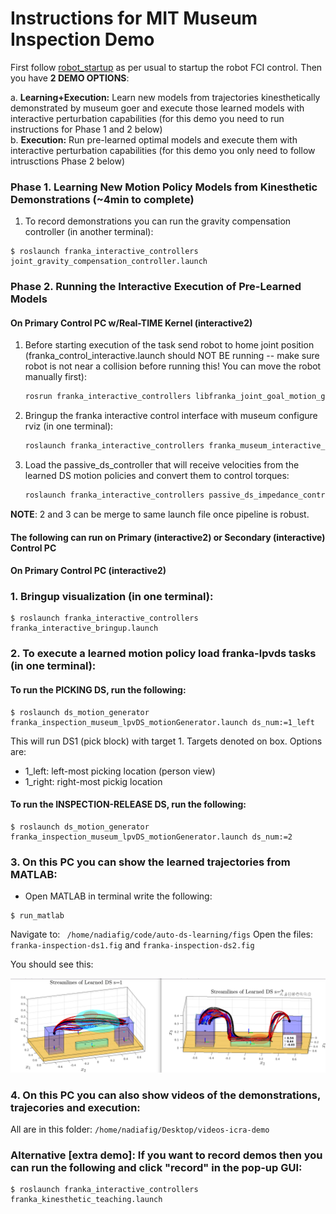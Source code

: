 # Instructions for MIT Museum Inspection Demo

First follow [robot_startup](https://github.com/nbfigueroa/franka_interactive_controllers/blob/main/doc/instructions/robot_startup.md) as per usual to startup the robot FCI control. Then you have **2 DEMO OPTIONS**:

 a. **Learning+Execution:** Learn new models from trajectories kinesthetically demonstrated by museum goer and execute those learned models with interactive perturbation capabilities (for this demo you need to run instructions for Phase 1 and 2 below)  
 b. **Execution:** Run pre-learned optimal models and execute them with interactive perturbation capabilities (for this demo you only need to follow intrusctions Phase 2 below)

### Phase 1. Learning New Motion Policy Models from Kinesthetic Demonstrations (~4min to complete)

1. To record demonstrations you can run the gravity compensation controller (in another terminal):
```
$ roslaunch franka_interactive_controllers joint_gravity_compensation_controller.launch
```

### Phase 2. Running the Interactive Execution of Pre-Learned Models

#### On Primary Control PC w/Real-TIME Kernel (interactive2)
1. Before starting execution of the task send robot to home joint position (franka_control_interactive.launch should NOT BE running -- make sure robot is not near a collision before running this! You can move the robot manually first):
   ```bash
   rosrun franka_interactive_controllers libfranka_joint_goal_motion_generator_mit 1
   ```
2. Bringup the franka interactive control interface with museum configure rviz (in one terminal):
   ```bash
   roslaunch franka_interactive_controllers franka_museum_interactive_bringup.launch
   ```

3. Load the passive_ds_controller that will receive velocities from the learned DS motion policies and convert them to control torques:
   ```bash
   roslaunch franka_interactive_controllers passive_ds_impedance_controller.launch
   ```
 **NOTE**: 2 and 3 can be merge to same launch file once pipeline is robust.


#### The following can run on Primary (interactive2) or Secondary (interactive) Control PC 

#### On Primary Control PC (interactive2)

### 1. Bringup visualization (in one terminal):
```
$ roslaunch franka_interactive_controllers franka_interactive_bringup.launch
```

### 2. To execute a learned motion policy load franka-lpvds tasks (in one terminal):

#### To run the PICKING DS, run the following:
```
$ roslaunch ds_motion_generator franka_inspection_museum_lpvDS_motionGenerator.launch ds_num:=1_left
```
This will run DS1 (pick block) with target 1. Targets denoted on box. Options are:
- 1_left:  left-most picking location (person view)
- 1_right: right-most pickig location

#### To run the INSPECTION-RELEASE DS, run the following:
```
$ roslaunch ds_motion_generator franka_inspection_museum_lpvDS_motionGenerator.launch ds_num:=2
```

### 3. On this PC you can show the learned trajectories from MATLAB:
- Open MATLAB in terminal write the following:
```
$ run_matlab
```
Navigate to: `` /home/nadiafig/code/auto-ds-learning/figs``
Open the files: ``franka-inspection-ds1.fig`` and ``franka-inspection-ds2.fig``

You should see this:
 <p align="center">
      <img src="img/DS-learned.png" width="700x"> 
  </p>

### 4. On this PC you can also show videos of the demonstrations, trajecories and execution:
All are in this folder: ``/home/nadiafig/Desktop/videos-icra-demo ``

### Alternative [extra demo]: If you want to record demos then you can run the following and click "record" in the pop-up GUI:
```
$ roslaunch franka_interactive_controllers franka_kinesthetic_teaching.launch
```

